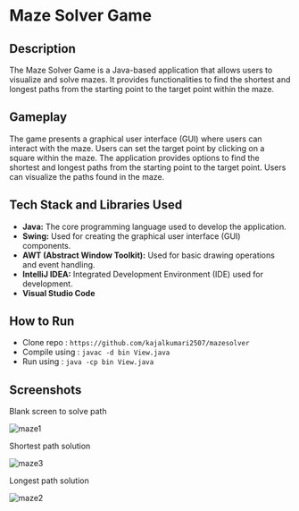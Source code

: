 # Maze Solver Game

## Description

The Maze Solver Game is a Java-based application that allows users to visualize and solve mazes. It provides functionalities to find the shortest and longest paths from the starting point to the target point within the maze.

## Gameplay

The game presents a graphical user interface (GUI) where users can interact with the maze.
Users can set the target point by clicking on a square within the maze.
The application provides options to find the shortest and longest paths from the starting point to the target point.
Users can visualize the paths found in the maze.

## Tech Stack and Libraries Used

- **Java:** The core programming language used to develop the application.
- **Swing:** Used for creating the graphical user interface (GUI) components.
- **AWT (Abstract Window Toolkit):** Used for basic drawing operations and event handling.
- **IntelliJ IDEA:** Integrated Development Environment (IDE) used for development.
- **Visual Studio Code**

## How to Run

- Clone repo : `https://github.com/kajalkumari2507/mazesolver`
- Compile using : `javac -d bin View.java`
- Run using : `java -cp bin View.java`

## Screenshots
Blank screen to solve path

![maze1](https://github.com/kajalkumari2507/mazesolver/assets/114283323/06998504-f5a8-403e-a299-f243d9f80f20)

Shortest path solution

![maze3](https://github.com/kajalkumari2507/mazesolver/assets/114283323/7ba8313b-bdf0-4d8a-aa6e-663f0d6641b2)

Longest path solution

![maze2](https://github.com/kajalkumari2507/mazesolver/assets/114283323/4b2e367b-932d-4ad0-9010-0cf62b34fc08)
